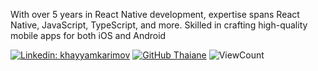 With over 5 years in React Native development, expertise spans React Native, JavaScript, TypeScript, and more. Skilled in crafting high-quality mobile apps for both iOS and Android

[![Linkedin: khayyamkarimov](https://img.shields.io/badge/-khayyam-blue?style=flat-square&logo=Linkedin&logoColor=white&link=https://https://www.linkedin.com/in/khayyam-karimov-2b1873125/)](https://www.linkedin.com/in/khayyam-karimov-2b1873125/)
[![GitHub Thaiane](https://img.shields.io/github/followers/khayym?label=follow&style=social)](https://github.com/khayym) 
![ViewCount](https://komarev.com/ghpvc/?username=khayym&color=1A4730)


